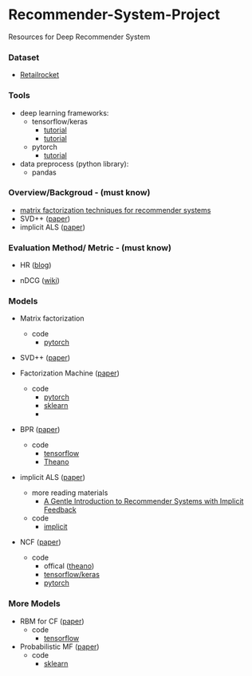 # Recommender-System-Project
Resources for Deep Recommender System

### Dataset

- [Retailrocket](<https://www.kaggle.com/retailrocket/ecommerce-dataset>)

### Tools

- deep learning frameworks: 
  - tensorflow/keras
    - [tutorial](https://jacobbuckman.com/post/tensorflow-the-confusing-parts-1/)
    - [tutorial](https://github.com/aymericdamien/TensorFlow-Examples)
  - pytorch 
    - [tutorial](https://pytorch.org/tutorials/)
- data preprocess (python library):
  - pandas

### Overview/Backgroud - (must know)

- [matrix factorization techniques for recommender systems](https://datajobs.com/data-science-repo/Recommender-Systems-[Netflix].pdf)
- SVD++ ([paper](https://www.cs.rochester.edu/twiki/pub/Main/HarpSeminar/Factorization_Meets_the_Neighborhood-_a_Multifaceted_Collaborative_Filtering_Model.pdf))
- implicit ALS ([paper](http://yifanhu.net/PUB/cf.pdf))



### Evaluation Method/ Metric - (must know)

- HR ([blog](https://towardsdatascience.com/evaluating-a-real-life-recommender-system-error-based-and-ranking-based-84708e3285b))

- nDCG ([wiki](https://en.wikipedia.org/wiki/Discounted_cumulative_gain))

  

### Models

- Matrix factorization
  - code
    - [pytorch](https://www.ethanrosenthal.com/2017/06/20/matrix-factorization-in-pytorch/)

- SVD++ ([paper](https://www.cs.rochester.edu/twiki/pub/Main/HarpSeminar/Factorization_Meets_the_Neighborhood-_a_Multifaceted_Collaborative_Filtering_Model.pdf))
- Factorization Machine ([paper](https://cseweb.ucsd.edu/classes/fa17/cse291-b/reading/Rendle2010FM.pdf))
  - code
    - [pytorch](https://github.com/jmhessel/fmpytorch)
    - [sklearn](https://github.com/coreylynch/pyFM)
    - 
- BPR ([paper](https://arxiv.org/pdf/1205.2618.pdf))
  - code
    - [tensorflow](https://medium.com/radon-dev/implicit-bayesian-personalized-ranking-in-tensorflow-b4dfa733c478)
    - [Theano](https://github.com/bbc/theano-bpr/tree/master/theano_bpr)
- implicit ALS ([paper](http://yifanhu.net/PUB/cf.pdf))
  - more reading materials
    - [A Gentle Introduction to Recommender Systems with Implicit Feedback](https://jessesw.com/Rec-System/)
  - code
    - [implicit](https://github.com/benfred/implicit)
- NCF  ([paper](https://www.comp.nus.edu.sg/~xiangnan/papers/ncf.pdf))
  - code
    - offical ([theano](https://github.com/hexiangnan/neural_collaborative_filtering))
    - [tensorflow/keras](https://github.com/enningxie/Neural-Collaborative-Filtering)
    - [pytorch](https://github.com/guoyang9/NCF)

### More Models

- RBM for CF ([paper](https://www.cs.toronto.edu/~rsalakhu/papers/rbmcf.pdf))
  - code
    - [tensorflow](https://github.com/srp98/Movie-Recommender-using-RBM)
- Probabilistic MF ([paper](https://papers.nips.cc/paper/3208-probabilistic-matrix-factorization.pdf))
  - code
    - [sklearn](https://github.com/fuhailin/Probabilistic-Matrix-Factorization)
